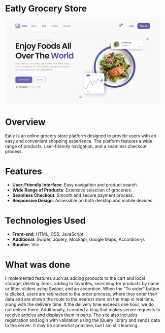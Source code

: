 # Eatly Grocery Store

![Screenshot](./src/img/preview.jpg)

# Overview

Eatly is an online grocery store platform designed to provide users with an easy and convenient shopping experience. 
The platform features a wide range of products, user-friendly navigation, and a seamless checkout process.

# Features

- **User-Friendly Interface**: Easy navigation and product search.
- **Wide Range of Products**: Extensive selection of groceries.
- **Seamless Checkout**: Smooth and secure payment process.
- **Responsive Design**: Accessible on both desktop and mobile devices.

# Technologies Used

- **Front-end**: HTML, CSS, JavaScript
- **Additional**: Swiper, Jquery, Mockapi, Google Maps, Accordion-js
- **Bundler**: Vite

# What was done

I implemented features such as adding products to the cart and local storage, deleting items, adding to favorites, searching 
for products by name or filter, sliders using Swiper, and an accordion. When the "To order" button is clicked, users are redirected 
to the order process, where they enter their data and are shown the route to the nearest store on the map in real time, along with 
the delivery time. If the delivery time exceeds one hour, we do not deliver there. Additionally, I created a blog that makes server 
requests to receive articles and displays them in parts. The site also includes registration and login with validation using the jQuery 
library and sends data to the server. It may be somewhat primitive, but I am still learning.
